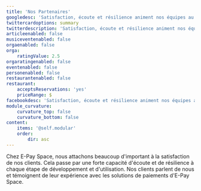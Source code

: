 ```yaml
---
title: 'Nos Partenaires'
googledesc: 'Satisfaction, écoute et résilience animent nos équipes au quotidien pour répondre à vos besoins, vous accompagner et vous conseiller.'
twittercardoptions: summary
twitterdescription: 'Satisfaction, écoute et résilience animent nos équipes au quotidien pour répondre à vos besoins, vous accompagner et vous conseiller.'
articleenabled: false
musiceventenabled: false
orgaenabled: false
orga:
    ratingValue: 2.5
orgaratingenabled: false
eventenabled: false
personenabled: false
restaurantenabled: false
restaurant:
    acceptsReservations: 'yes'
    priceRange: $
facebookdesc: 'Satisfaction, écoute et résilience animent nos équipes au quotidien pour répondre à vos besoins, vous accompagner et vous conseiller.'
module_curvature:
    curvature_top: false
    curvature_bottom: false
content:
    items: '@self.modular'
    order:
        dir: asc
---
```


Chez E-Pay Space, nous attachons beaucoup d'important à la satisfaction de nos clients. Cela passe par une forte capacité d'écoute et de résilience à chaque étape de développement et d'utilisation. Nos clients parlent de nous et témoignent de leur expérience avec les solutions de paiements d'E-Pay Space. 